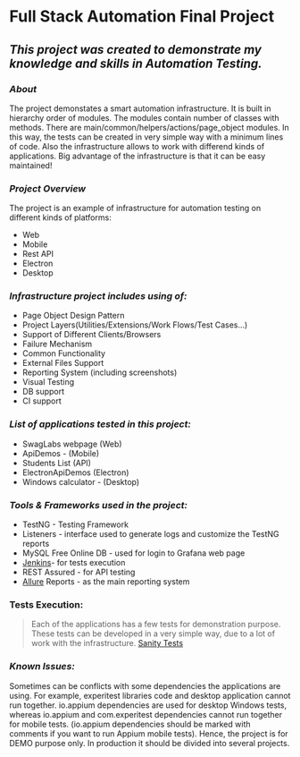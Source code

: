 # Full Stack Automation Final Project

## **_This project was created to demonstrate my knowledge and skills in Automation Testing._**

### **_About_**
The project demonstates a smart automation infrastructure. It is built in hierarchy order of modules. The modules contain number of classes with methods. There are main/common/helpers/actions/page_object modules. In this way, the tests can be created in very simple way with a minimum lines of code. Also the infrastructure allows to work with differend kinds of applications. Big advantage of the infrastructure is that it can be easy maintained!

### **_Project Overview_**
The project is an example of infrastructure for automation testing on different kinds of platforms:

- Web
- Mobile
- Rest API
- Electron
- Desktop

### **_Infrastructure project includes using of:_**

- Page Object Design Pattern
- Project Layers(Utilities/Extensions/Work Flows/Test Cases...)
- Support of Different Clients/Browsers
- Failure Mechanism
- Common Functionality
- External Files Support
- Reporting System (including screenshots)
- Visual Testing
- DB support
- CI support

### **_List of applications tested in this project:_**

- SwagLabs webpage (Web)
- ApiDemos - (Mobile)
- Students List (API)
- ElectronApiDemos (Electron)
- Windows calculator - (Desktop)

### **_Tools & Frameworks used in the project:_**

- TestNG - Testing Framework
- Listeners - interface used to generate logs and customize the TestNG reports
- MySQL Free Online DB - used for login to Grafana web page
- [Jenkins](https://www.jenkins.io/)- for tests execution
- REST Assured - for API testing
- [Allure](http://allure.qatools.ru/) Reports - as the main reporting system

### **Tests Execution:**

>Each of the applications has a few tests for demonstration purpose. These tests can be developed in a very simple way, due to a lot of work with the infrastructure. [Sanity Tests](https://github.com/henriquelevites/FullStackFinalProject/tree/main/src/test/java/sanity)

### **_Known Issues:_**

Sometimes can be conflicts with some dependencies the applications are using. 
For example, experitest libraries code and desktop application cannot run together. io.appium dependencies are used for desktop Windows tests, whereas io.appium and com.experitest dependencies cannot run together for mobile tests.
(io.appium dependencies should be marked with comments if you want to run Appium mobile tests). Hence, the project is for DEMO purpose only. In production it should be divided into several projects.
